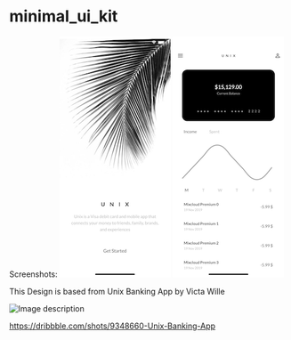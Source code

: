 # minimal_ui_kit

Screenshots:
![Test Image 1](screen1.png) ![Test Image 1](screen2.png)


This Design is based from 
Unix Banking App by Victa Wille

![Image description](https://cdn.dribbble.com/users/1211065/screenshots/9348660/media/a1631feb5ae9725123ccccf2e96095b3.png)

https://dribbble.com/shots/9348660-Unix-Banking-App

